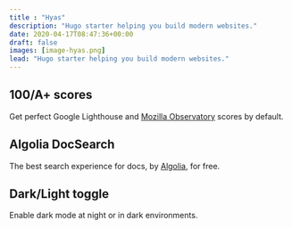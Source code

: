 ```yaml
---
title : "Hyas"
description: "Hugo starter helping you build modern websites."
date: 2020-04-17T08:47:36+00:00
draft: false
images: [image-hyas.png]
lead: "Hugo starter helping you build modern websites."
---
```


<div class="row justify-content-center">
  <div class="col-lg-5">
    <h2 class="h4 mt-1">100/A+ scores</h2>
    <p>Get perfect Google Lighthouse and <a href="https://observatory.mozilla.org/" target="_blank" rel="noreferrer noopener">Mozilla Observatory</a> scores by default.</p>
  </div>
  <div class="col-lg-5">
    <h2 class="h4 mt-1">Algolia DocSearch</h2>
    <p>The best search experience for docs, by <a href="https://docsearch.algolia.com/" target="_blank" rel="noreferrer noopener">Algolia</a>, for free.</p>
  </div>
  <div class="col-lg-5">
    <h2 class="h4 mt-1">Dark/Light toggle</h2>
    <p>Enable dark mode at night or in dark environments.</p>
  </div>
</div>